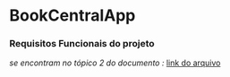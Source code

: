 # BookCentralApp

<h3>Requisitos Funcionais do projeto</h3>
<i>se encontram no tópico 2 do documento : </i>
<a href="https://docs.google.com/document/d/1UV7UnUwPQMMsDa6Lkf7rUJN57gdTu7lKYZLQyY45hRY/edit?pli=1](https://docs.google.com/document/d/1UV7UnUwPQMMsDa6Lkf7rUJN57gdTu7lKYZLQyY45hRY/edit?usp=sharing)https://docs.google.com/document/d/1UV7UnUwPQMMsDa6Lkf7rUJN57gdTu7lKYZLQyY45hRY/edit?usp=sharing" target="_blank">link do arquivo</a>


